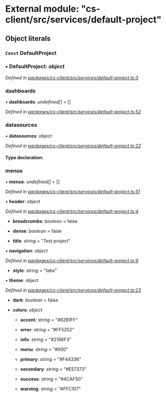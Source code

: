 # External module: "cs-client/src/services/default-project"

## Object literals

### `Const` DefaultProject

### ▪ **DefaultProject**: *object*

*Defined in [packages/cs-client/src/services/default-project.ts:3](https://github.com/TNOCS/csnext/blob/34474da7/packages/cs-client/src/services/default-project.ts#L3)*

###  dashboards

• **dashboards**: *undefined[]* =  []

*Defined in [packages/cs-client/src/services/default-project.ts:52](https://github.com/TNOCS/csnext/blob/34474da7/packages/cs-client/src/services/default-project.ts#L52)*

###  datasources

• **datasources**: *object*

*Defined in [packages/cs-client/src/services/default-project.ts:22](https://github.com/TNOCS/csnext/blob/34474da7/packages/cs-client/src/services/default-project.ts#L22)*

#### Type declaration:

###  menus

• **menus**: *undefined[]* =  []

*Defined in [packages/cs-client/src/services/default-project.ts:51](https://github.com/TNOCS/csnext/blob/34474da7/packages/cs-client/src/services/default-project.ts#L51)*

▪ **header**: *object*

*Defined in [packages/cs-client/src/services/default-project.ts:4](https://github.com/TNOCS/csnext/blob/34474da7/packages/cs-client/src/services/default-project.ts#L4)*

* **breadcrumbs**: *boolean* = false

* **dense**: *boolean* = false

* **title**: *string* = "Test project"

▪ **navigation**: *object*

*Defined in [packages/cs-client/src/services/default-project.ts:9](https://github.com/TNOCS/csnext/blob/34474da7/packages/cs-client/src/services/default-project.ts#L9)*

* **style**: *string* = "tabs"

▪ **theme**: *object*

*Defined in [packages/cs-client/src/services/default-project.ts:23](https://github.com/TNOCS/csnext/blob/34474da7/packages/cs-client/src/services/default-project.ts#L23)*

* **dark**: *boolean* = false

* **colors**: *object*

  * **accent**: *string* = "#82B1FF"

  * **error**: *string* = "#FF5252"

  * **info**: *string* = "#2196F3"

  * **menu**: *string* = "#000"

  * **primary**: *string* = "#F44336"

  * **secondary**: *string* = "#E57373"

  * **success**: *string* = "#4CAF50"

  * **warning**: *string* = "#FFC107"
